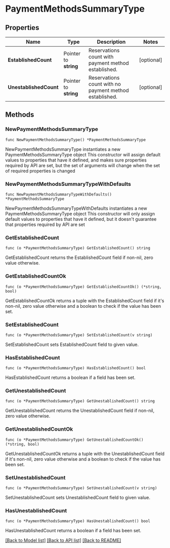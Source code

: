 # PaymentMethodsSummaryType

## Properties

Name | Type | Description | Notes
------------ | ------------- | ------------- | -------------
**EstablishedCount** | Pointer to **string** | Reservations count with payment method established. | [optional] 
**UnestablishedCount** | Pointer to **string** | Reservations count with no payment method established. | [optional] 

## Methods

### NewPaymentMethodsSummaryType

`func NewPaymentMethodsSummaryType() *PaymentMethodsSummaryType`

NewPaymentMethodsSummaryType instantiates a new PaymentMethodsSummaryType object
This constructor will assign default values to properties that have it defined,
and makes sure properties required by API are set, but the set of arguments
will change when the set of required properties is changed

### NewPaymentMethodsSummaryTypeWithDefaults

`func NewPaymentMethodsSummaryTypeWithDefaults() *PaymentMethodsSummaryType`

NewPaymentMethodsSummaryTypeWithDefaults instantiates a new PaymentMethodsSummaryType object
This constructor will only assign default values to properties that have it defined,
but it doesn't guarantee that properties required by API are set

### GetEstablishedCount

`func (o *PaymentMethodsSummaryType) GetEstablishedCount() string`

GetEstablishedCount returns the EstablishedCount field if non-nil, zero value otherwise.

### GetEstablishedCountOk

`func (o *PaymentMethodsSummaryType) GetEstablishedCountOk() (*string, bool)`

GetEstablishedCountOk returns a tuple with the EstablishedCount field if it's non-nil, zero value otherwise
and a boolean to check if the value has been set.

### SetEstablishedCount

`func (o *PaymentMethodsSummaryType) SetEstablishedCount(v string)`

SetEstablishedCount sets EstablishedCount field to given value.

### HasEstablishedCount

`func (o *PaymentMethodsSummaryType) HasEstablishedCount() bool`

HasEstablishedCount returns a boolean if a field has been set.

### GetUnestablishedCount

`func (o *PaymentMethodsSummaryType) GetUnestablishedCount() string`

GetUnestablishedCount returns the UnestablishedCount field if non-nil, zero value otherwise.

### GetUnestablishedCountOk

`func (o *PaymentMethodsSummaryType) GetUnestablishedCountOk() (*string, bool)`

GetUnestablishedCountOk returns a tuple with the UnestablishedCount field if it's non-nil, zero value otherwise
and a boolean to check if the value has been set.

### SetUnestablishedCount

`func (o *PaymentMethodsSummaryType) SetUnestablishedCount(v string)`

SetUnestablishedCount sets UnestablishedCount field to given value.

### HasUnestablishedCount

`func (o *PaymentMethodsSummaryType) HasUnestablishedCount() bool`

HasUnestablishedCount returns a boolean if a field has been set.


[[Back to Model list]](../README.md#documentation-for-models) [[Back to API list]](../README.md#documentation-for-api-endpoints) [[Back to README]](../README.md)


